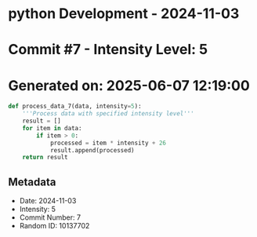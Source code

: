 ﻿# python Development - 2024-11-03
# Commit #7 - Intensity Level: 5
# Generated on: 2025-06-07 12:19:00
```python
def process_data_7(data, intensity=5):
    '''Process data with specified intensity level'''
    result = []
    for item in data:
        if item > 0:
            processed = item * intensity + 26
            result.append(processed)
    return result
```
## Metadata
- Date: 2024-11-03
- Intensity: 5
- Commit Number: 7
- Random ID: 10137702
